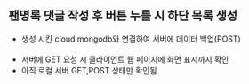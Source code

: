 ## 팬명록 댓글 작성 후 버튼 누를 시 하단 목록 생성

- 생성 시킨 cloud.mongodb와 연결하여 서버에 데이터 백업(POST)<br></br>
- 서버에 GET 요청 시 클라이언트 웹 페이지에 화면 표시까지 확인
- 아직 로컬 서버 GET,POST 상태만 확인됨
